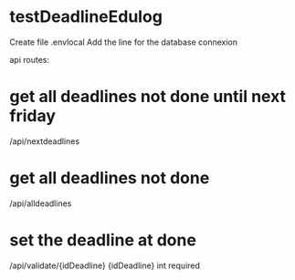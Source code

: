 # testDeadlineEdulog
Create file .envlocal
  Add the line for the database connexion

api routes:
# get all deadlines not done until next friday
  /api/nextdeadlines
# get all deadlines not done
  /api/alldeadlines
# set the deadline at done
  /api/validate/{idDeadline}
    {idDeadline} int required
